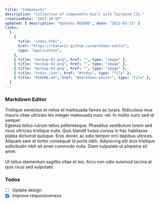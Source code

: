 ```yaml
---
title: "Components"
description: "Collection of components built with Tailwind CSS."
creationDate: "2022-10-03"
updated: { description: "Updates README", date: "2022-03-15" }
links:
  [
    {
      title: "index.html",
      href: "https://rkatanic.github.io/markdown-editor",
      type: "application",
    },
    { title: "mockup-01.png", href: "", type: "image" },
    { title: "mockup-02.png", href: "", type: "image" },
    { title: "mockup-03.png", href: "", type: "image" },
    { title: "todos.json", href: "#todos", type: "file" },
    { title: "README.md", href: "#markdown-editor", type: "file" },
  ]
---
```


### Markdown Editor

Tristique senectus et netus et malesuada fames ac turpis. Ridiculous mus mauris vitae ultricies leo integer malesuada nunc vel. In mollis nunc sed id semper.\
 Egestas tellus rutrum tellus pellentesque. Phasellus vestibulum lorem sed risus ultricies tristique nulla. Quis blandit turpis cursus in hac habitasse platea dictumst quisque. Eros donec ac odio tempor orci dapibus ultrices. Aliquam sem et tortor consequat id porta nibh. Adipiscing elit duis tristique sollicitudin nibh sit amet commodo nulla. Diam vulputate ut pharetra sit amet.\
\
Ut tellus elementum sagittis vitae et leo. Arcu non odio euismod lacinia at quis risus sed vulputate.

### Todos

- [ ] Update design
- [x] Improve responsiveness
